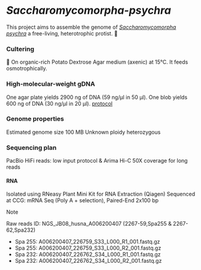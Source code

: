 # _Saccharomycomorpha-psychra_
This project aims to assemble the genome of [_Saccharomycomorpha psychra_](https://pubmed.ncbi.nlm.nih.gov/33448091/) a free-living, heterotrophic protist. 🦠 

### Cultering
🧫 On organic-rich Potato Dextrose Agar medium (axenic) at 15°C. It feeds osmotrophically. 

### High-molecular-weight gDNA 
One agar plate yields 2900 ng of DNA (59 ng/µl in 50 µl).
One blob yields 600 ng of DNA (30 ng/µl in 20 µl). [protocol](https://www.protocols.io/view/modified-salting-out-method-for-high-molecular-wei-c2igycbw.html)

### Genome properties
Estimated genome size 100 MB
Unknown ploidy
heterozygous

### Sequencing plan
PacBio HiFi reads: low input protocol & Arima Hi-C 
50X coverage for long reads

#### RNA
Isolated using RNeasy Plant Mini Kit for RNA Extraction (Qiagen)
Sequenced at CCG: mRNA Seq (Poly A + selection), Paired-End 2x100 bp
> [!NOTE]
> Raw reads ID: NGS_JB08_husna_A006200407 (2267-59,Spa255 & 2267-62,Spa232)
> - Spa 255: A006200407_226759_S33_L000_R1_001.fastq.gz
> - Spa 255: A006200407_226759_S33_L000_R2_001.fastq.gz 
> - Spa 232: A006200407_226762_S34_L000_R1_001.fastq.gz 
> - Spa 232: A006200407_226762_S34_L000_R2_001.fastq.gz

